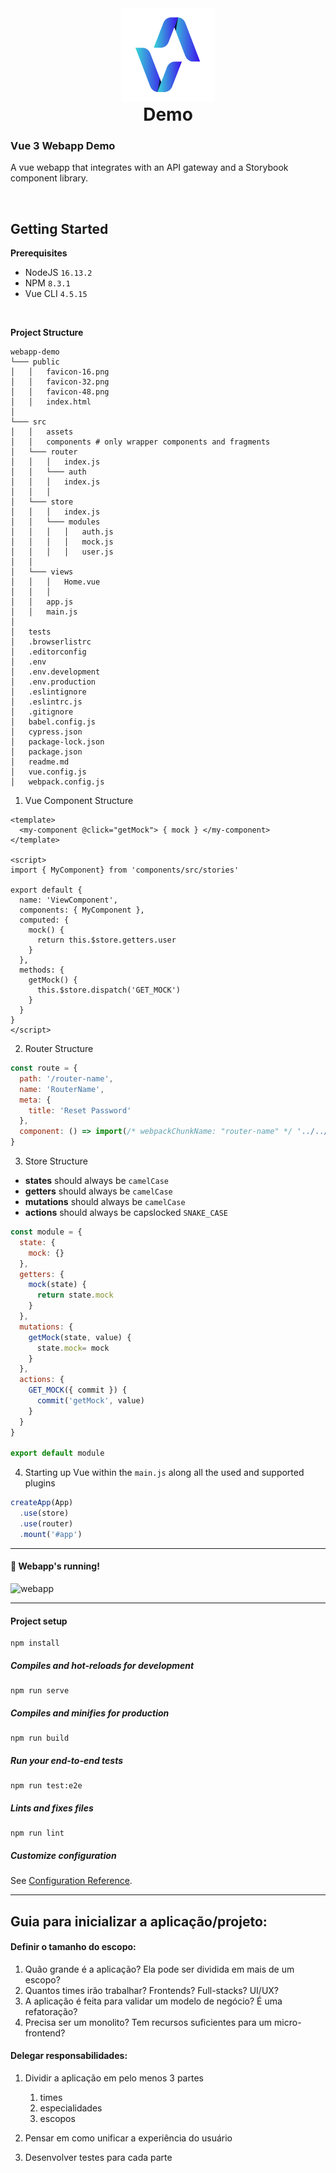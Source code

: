 <div align="center">
    <img width=150 height=150 src="./public/logo.png" title="demo" />
    <h1 style="margin-top: 0px">Demo
    </h1>
</div>

### Vue 3 Webapp Demo
A vue webapp that integrates with an API gateway and a Storybook component library.

<br>

## Getting Started

**Prerequisites**
* NodeJS `16.13.2`
* NPM `8.3.1`
* Vue CLI `4.5.15`
<br>

**Project Structure**
```
webapp-demo
└─── public
│   │   favicon-16.png
│   │   favicon-32.png
│   │   favicon-48.png
│   │   index.html
│
└─── src
│   │   assets
│   │   components # only wrapper components and fragments
│   └─── router
│   │   │   index.js
│   │   └─── auth
│   │   │   index.js
│   │   │   
│   └─── store
│   │   │   index.js
│   │   └─── modules
│   │   │   │   auth.js
│   │   │   │   mock.js
│   │   │   │   user.js   
│   │   
│   └─── views
│   │   │   Home.vue
│   │   │
│   │   app.js
│   │   main.js
│ 
│   tests
│   .browserlistrc
│   .editorconfig
│   .env
│   .env.development
│   .env.production
│   .eslintignore
│   .eslintrc.js
│   .gitignore
│   babel.config.js
│   cypress.json
│   package-lock.json
│   package.json
│   readme.md
│   vue.config.js
│   webpack.config.js
```


1. Vue Component Structure

```vue
<template>
  <my-component @click="getMock"> { mock } </my-component>
</template>

<script>
import { MyComponent} from 'components/src/stories'

export default {
  name: 'ViewComponent',
  components: { MyComponent },
  computed: {
    mock() {
      return this.$store.getters.user
    }
  },
  methods: {
    getMock() {
      this.$store.dispatch('GET_MOCK')
    }
  }
}
</script>
```

2. Router Structure
```js
const route = {
  path: '/router-name',
  name: 'RouterName',
  meta: {
    title: 'Reset Password'
  },
  component: () => import(/* webpackChunkName: "router-name" */ '../../views/ComponentName.vue')
}
```

3. Store Structure
* **states** should always be `camelCase`
* **getters** should always be `camelCase`
* **mutations** should always be `camelCase`
* **actions** should always be capslocked `SNAKE_CASE`

```js
const module = {
  state: {
    mock: {}
  },
  getters: {
    mock(state) {
      return state.mock
    }
  },
  mutations: {
    getMock(state, value) {
      state.mock= mock
    }
  },
  actions: {
    GET_MOCK({ commit }) {
      commit('getMock', value)
    }
  }
}

export default module 
```

4. Starting up Vue within the `main.js` along all the used and supported plugins

```js
createApp(App)
  .use(store)
  .use(router)
  .mount('#app')
```

---

#### :tada: Webapp's running!

![webapp]('./public/webapp.gif)

----

#### Project setup
```
npm install
```

##### Compiles and hot-reloads for development
```
npm run serve
```

##### Compiles and minifies for production
```
npm run build
```

##### Run your end-to-end tests
```
npm run test:e2e
```

##### Lints and fixes files
```
npm run lint
```

##### Customize configuration
See [Configuration Reference](https://cli.vuejs.org/config/).

---
## Guia para inicializar a aplicação/projeto:
#### Definir o tamanho do escopo:
1. Quão grande é a aplicação? Ela pode ser dividida em mais de um escopo?
2. Quantos times irão trabalhar? Frontends? Full-stacks? UI/UX?
3. A aplicação é feita para validar um modelo de negócio? É uma refatoração?
4. Precisa ser um monolito? Tem recursos suficientes para um micro-frontend?

#### Delegar responsabilidades:
1. Dividir a aplicação em pelo menos 3 partes
   1. times
   2. especialidades
   3. escopos

2. Pensar em como unificar a experiência do usuário
3. Desenvolver testes para cada parte


